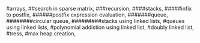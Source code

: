#arrays,
##search in sparse matrix,
###recursion,
####stacks,
#####infix to postfix,
######postfix expression evaluation,
#######queue,
########circular queue,
#########stacks using linked lists,
#queues using linked lists,
#polynomial addistion using linked list,
#doubly linked list,
#tress,
#max heap creation,
